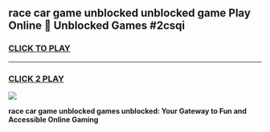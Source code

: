 
## race car game unblocked unblocked game Play Online 👋 Unblocked Games #2csqi
<h3>
<a href="https://premium.freeplayer.one?title=race_car_game_unblocked&ref=21F">CLICK TO PLAY</a></h3>
<hr>

<h3>
<a href="https://premium.freeplayer.one?title=race_car_game_unblocked&ref=21F">CLICK 2 PLAY</a>
  
</h3>

<a href="https://premium.freeplayer.one?title=race_car_game_unblocked&ref=21F/"><img src="https://clearcache.store/games.png"></a>


**race car game unblocked games unblocked: Your Gateway to Fun and Accessible Online Gaming**
